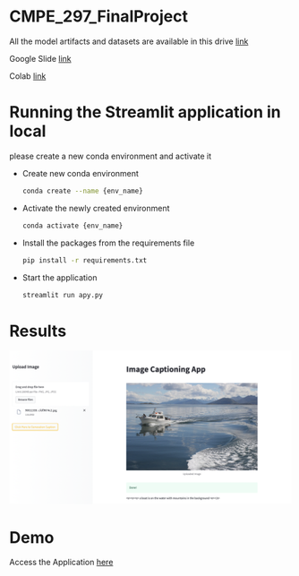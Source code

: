 # CMPE_297_FinalProject

All the model artifacts and datasets are available in this drive [link](https://drive.google.com/drive/folders/1sEPuz6B-4aWoA1gmQQQ2pgalU3pvx8Nz?usp=sharing)

Google Slide [link](https://docs.google.com/presentation/d/1ctVsYNwHLXD0U21BGDOUT2j8qbF3L5o3WT918ljt8a4/edit?usp=sharing)

Colab [link](https://github.com/poojashreeNS/CMPE_297_FinalProject/blob/main/Image_Caption_Transfer_Learning_updated.ipynb)

# Running the Streamlit application in local
please create a new conda environment and activate it

* Create new conda environment
  ```sh
  conda create --name {env_name}
  ```

* Activate the newly created environment
  ```sh
  conda activate {env_name}
  ```
* Install the packages from the requirements file
  ```sh
  pip install -r requirements.txt
  ```

* Start the application
  ```sh
  streamlit run apy.py
  ```

# Results
![UI Screenshot with generated caption for the image](https://github.com/poojashreeNS/CMPE_297_FinalProject/blob/main/images/UI_results.png)

# Demo
Access the Application [here](https://tmukka-test.hf.space/)
